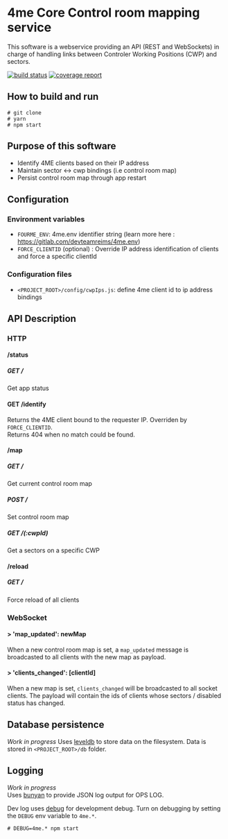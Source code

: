 # 4me Core Control room mapping service

This software is a webservice providing an API (REST and WebSockets) in charge of handling links between Controler Working Positions (CWP) and sectors.

[![build status](https://gitlab.com/devteamreims/4me.core.mapping/badges/master/build.svg)](https://gitlab.com/devteamreims/4me.core.mapping/commits/master)
[![coverage report](https://gitlab.com/devteamreims/4me.core.mapping/badges/master/coverage.svg)](https://gitlab.com/devteamreims/4me.core.mapping/commits/master)

## How to build and run
```
# git clone
# yarn
# npm start
```

## Purpose of this software
* Identify 4ME clients based on their IP address
* Maintain sector <-> cwp bindings (i.e control room map)
* Persist control room map through app restart

## Configuration
### Environment variables
* `FOURME_ENV`: 4me.env identifier string (learn more here : https://gitlab.com/devteamreims/4me.env)
* `FORCE_CLIENTID` (optional) : Override IP address identification of clients and force a specific clientId

### Configuration files
* `<PROJECT_ROOT>/config/cwpIps.js`: define 4me client id to ip address bindings

## API Description
### HTTP
#### /status
##### GET /
Get app status
#### GET /identify
Returns the 4ME client bound to the requester IP. Overriden by `FORCE_CLIENTID`.  
Returns 404 when no match could be found.

#### /map
##### GET /
Get current control room map
##### POST /
Set control room map
##### GET /(:cwpId)
Get a sectors on a specific CWP

#### /reload
##### GET /
Force reload of all clients

### WebSocket
#### > 'map_updated': newMap
When a new control room map is set, a `map_updated` message is broadcasted to all clients with the new map as payload.

#### > 'clients_changed': [clientId]
When a new map is set, `clients_changed` will be broadcasted to all socket clients. The payload will contain the ids of clients whose sectors / disabled status has changed.

## Database persistence
*Work in progress*
Uses [leveldb](https://github.com/google/leveldb) to store data on the filesystem. Data is stored in `<PROJECT_ROOT>/db` folder.

## Logging
*Work in progress*  
Uses [bunyan](https://github.com/trentm/node-bunyan) to provide JSON log output for OPS LOG.

Dev log uses [debug](https://github.com/visionmedia/debug) for development debug. Turn on debugging by setting the `DEBUG` env variable to `4me.*`.
```
# DEBUG=4me.* npm start
```
